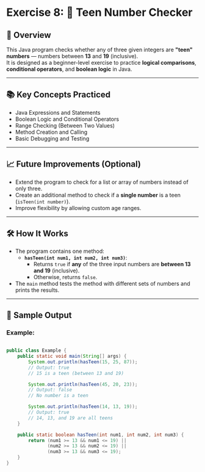 # Exercise 8: 🎯 Teen Number Checker

## 📝 Overview

This Java program checks whether any of three given integers are 
**"teen" numbers** — numbers between **13** and **19** (inclusive).  
It is designed as a beginner-level exercise to practice **logical comparisons**, 
**conditional operators**, and **boolean logic** in Java.

---

## 📚 Key Concepts Practiced
- Java Expressions and Statements
- Boolean Logic and Conditional Operators
- Range Checking (Between Two Values)
- Method Creation and Calling
- Basic Debugging and Testing

---

## 📈 Future Improvements (Optional)
- Extend the program to check for a list or array of numbers instead of only three.
- Create an additional method to check if a **single number** is a teen (`isTeen(int number)`).
- Improve flexibility by allowing custom age ranges.

---

## 🛠️ How It Works

- The program contains one method:
    - **`hasTeen(int num1, int num2, int num3)`**:
        - Returns `true` if **any** of the three input numbers are **between 13 and 19** (inclusive).
        - Otherwise, returns `false`.
- The `main` method tests the method with different sets of numbers and prints the results.

---

## 🚀 Sample Output

### Example:
```java

public class Example {
    public static void main(String[] args) {
        System.out.println(hasTeen(15, 25, 87)); 
        // Output: true
        // 15 is a teen (between 13 and 19)

        System.out.println(hasTeen(45, 20, 23)); 
        // Output: false
        // No number is a teen

        System.out.println(hasTeen(14, 13, 19)); 
        // Output: true
        // 14, 13, and 19 are all teens
    }

    public static boolean hasTeen(int num1, int num2, int num3) {
        return (num1 >= 13 && num1 <= 19) ||
               (num2 >= 13 && num2 <= 19) ||
               (num3 >= 13 && num3 <= 19);
    }
}
